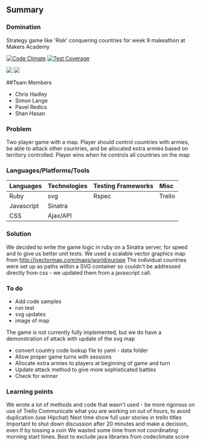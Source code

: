 

## Summary







### Domination 

Strategy game like 'Risk'  conquering countries for week 9 makeathon at Makers Academy 

[![Code Climate](https://codeclimate.com/github/chandley/Domination/badges/gpa.svg)](https://codeclimate.com/github/chandley/Domination)    [![Test Coverage](https://codeclimate.com/github/chandley/Domination/badges/coverage.svg)](https://codeclimate.com/github/chandley/Domination)

<div>
<img src= https://img.shields.io/badge/Ruby-Backend-brightgreen.svg>
<img src=https://img.shields.io/badge/CSS-Style-yellow.svg>
</div>

##Team Members
- Chris Hadley
- Simon Lange
- Pavel Redics
- Shan Hasan

### Problem

Two player game with a map. Player should control countries with armies, be able to attack other countries, and be allocated extra armies based on territory controlled. Player wins when he controls all countries on the map

### Languages/Platforms/Tools

| Languages | Technologies  | Testing Frameworks| Misc
| :-------------------------------------------- |:--------------|:-----------|:----|
| Ruby      | svg           | Rspec             | Trello  |
| Javascript| Sinatra       |           | 
| CSS       | Ajax/API      |

### Solution

We decided to write the game logic in ruby on a Sinatra server, for speed and to give us better unit tests.
We used a scalable vector graphics map from http://jvectormap.com/maps/world/europe 
The individual countries were set up as paths within a SVG container so couldn't be addressed directly from css - we updated them from a javascript call. 

### To do

* Add code samples
* run test
* svg updates
* image of map

The game is not currently fully implemented, but we do have a demonstration of attack with update of the svg map

* convert country code lookup file to yaml - data folder
* Allow proper game turns with sessions
* Allocate extra armies to players at beginning of game and turn
* Update attack method to give more sophisticated battles
* Check for winner

### Learning points

We wrote a lot of methods and code that wasn't used - be more rigorous on use of Trello
Communicate what you are working on out of hours, to avoid duplication (use Hipchat)
Next time show full user stories in trello titles
Important to shut down discussion after 20 minutes and make a decision, even if by tossing a coin
We wasted some time from not coordinating morning start times.
Best to exclude java libraries from codeclimate score

